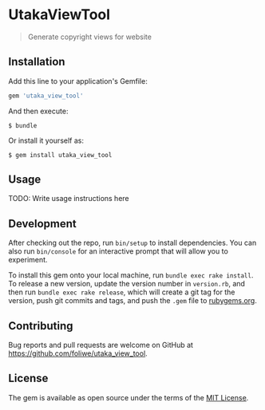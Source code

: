 # UtakaViewTool

> Generate copyright views for website

## Installation

Add this line to your application's Gemfile:

```ruby
gem 'utaka_view_tool'
```

And then execute:

    $ bundle

Or install it yourself as:

    $ gem install utaka_view_tool

## Usage

TODO: Write usage instructions here

## Development

After checking out the repo, run `bin/setup` to install dependencies. You can also run `bin/console` for an interactive prompt that will allow you to experiment.

To install this gem onto your local machine, run `bundle exec rake install`. To release a new version, update the version number in `version.rb`, and then run `bundle exec rake release`, which will create a git tag for the version, push git commits and tags, and push the `.gem` file to [rubygems.org](https://rubygems.org).

## Contributing

Bug reports and pull requests are welcome on GitHub at https://github.com/foliwe/utaka_view_tool.


## License

The gem is available as open source under the terms of the [MIT License](http://opensource.org/licenses/MIT).

